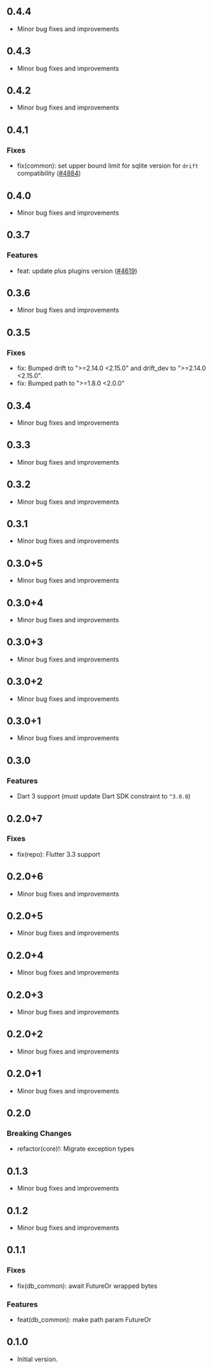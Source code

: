 ## 0.4.4

- Minor bug fixes and improvements

## 0.4.3

- Minor bug fixes and improvements

## 0.4.2

- Minor bug fixes and improvements

## 0.4.1

### Fixes
- fix(common): set upper bound limit for sqlite version for `drift` compatibility ([#4884](https://github.com/aws-amplify/amplify-flutter/pull/4884))

## 0.4.0

- Minor bug fixes and improvements

## 0.3.7

### Features
- feat: update plus plugins version ([#4619](https://github.com/aws-amplify/amplify-flutter/pull/4619))

## 0.3.6

- Minor bug fixes and improvements

## 0.3.5

### Fixes
- fix: Bumped drift to ">=2.14.0 <2.15.0" and drift_dev to ">=2.14.0 <2.15.0".
- fix: Bumped path to ">=1.8.0 <2.0.0"

## 0.3.4

- Minor bug fixes and improvements

## 0.3.3

- Minor bug fixes and improvements

## 0.3.2

- Minor bug fixes and improvements

## 0.3.1

- Minor bug fixes and improvements

## 0.3.0+5

- Minor bug fixes and improvements

## 0.3.0+4

- Minor bug fixes and improvements

## 0.3.0+3

- Minor bug fixes and improvements

## 0.3.0+2

- Minor bug fixes and improvements

## 0.3.0+1

- Minor bug fixes and improvements

## 0.3.0

### Features
- Dart 3 support (must update Dart SDK constraint to `^3.0.0`)

## 0.2.0+7

### Fixes
- fix(repo): Flutter 3.3 support

## 0.2.0+6

- Minor bug fixes and improvements

## 0.2.0+5

- Minor bug fixes and improvements

## 0.2.0+4

- Minor bug fixes and improvements

## 0.2.0+3

- Minor bug fixes and improvements

## 0.2.0+2

- Minor bug fixes and improvements

## 0.2.0+1

- Minor bug fixes and improvements

## 0.2.0

### Breaking Changes
- refactor(core)!: Migrate exception types

## 0.1.3

- Minor bug fixes and improvements

## 0.1.2

- Minor bug fixes and improvements

## 0.1.1

### Fixes
- fix(db_common): await FutureOr wrapped bytes

### Features
- feat(db_common): make path param FutureOr

## 0.1.0

- Initial version.
